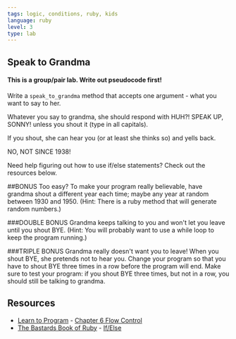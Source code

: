 ```yaml
---
tags: logic, conditions, ruby, kids
language: ruby
level: 3
type: lab
---
```


## Speak to Grandma
#### This is a group/pair lab. Write out pseudocode first!

Write a `speak_to_grandma` method that accepts one argument - what you want to say to her.

Whatever you say to grandma, she should respond with
HUH?! SPEAK UP, SONNY! unless you shout it (type in all capitals).

If you shout, she can hear you (or at least she thinks so) 
and yells back.

NO, NOT SINCE 1938!

Need help figuring out how to use if/else statements? Check out the resources below.

##BONUS
Too easy? To make your program really believable, have grandma shout a different year each time; maybe any year at random between 1930 and 1950. (Hint: There is a ruby method that will generate random numbers.) 

###DOUBLE BONUS
Grandma keeps talking to you and won't let you leave until you shout BYE. (Hint: You will probably want to use a while loop to keep the program running.)

###TRIPLE BONUS
Grandma really doesn't want you to leave! When you shout BYE, she pretends not to hear you. Change your program so that you have to shout BYE three times in a row before the program will end. Make sure to test your program: if you shout BYE three times, but not in a row, you should still be talking to grandma.


## Resources
* [Learn to Program](http://books.flatironschool.com/books/43?page=49) - [Chapter 6 Flow Control](https://pine.fm/LearnToProgram/?Chapter=06)
* [The Bastards Book of Ruby](http://ruby.bastardsbook.com/) - [If/Else](http://ruby.bastardsbook.com/chapters/ifelse/)

